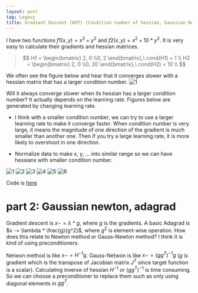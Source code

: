 ```yaml
---
layout: post
tag: Legacy
title: Gradient Descent [WIP] (Condition number of hessian, Gaussian Newton, etc)
---
```


I have two functions $f1(x, y) = x^2 + y^2$ and $f2(x, y) = x^2 + 10 * y^2$. It
is very easy to calculate their gradients and hessian matrices.

>$$
H1 = \begin{bmatrix} 2, 0 \\0, 2 \end{bmatrix},\ cond(H1) = 1 \\
H2 = \begin{bmatrix} 2, 0 \\0, 20 \end{bmatrix},\ cond(H2) = 10 \\
$$

We often see the figure below and hear that it converges slower with a hessian
matrix that has a larger condition number.
![1]({{site.baseurl}}/images/2021-03-31-gradient-descent/5.png)

Will it always converge slower when its hessian has a larger condition number?
It actually depends on the learning rate. Figures below are generated by
changing learning rate.

* I think with a smaller condition number, we can try to use a larger learning
rate to make it converge faster. When condition number is very large, it means
the magnitude of one direction of the gradient is much smaller than another one.
Then if you try a large learning rate, it is more likely to overshoot in one
direction.

* Normalize data to make x, y, ... into similar range so we can have hessians
  with smaller condition number.

![1]({{site.baseurl}}/images/2021-03-31-gradient-descent/1.png)
![2]({{site.baseurl}}/images/2021-03-31-gradient-descent/2.png)
![3]({{site.baseurl}}/images/2021-03-31-gradient-descent/3.png)
![4]({{site.baseurl}}/images/2021-03-31-gradient-descent/4.png)
![5]({{site.baseurl}}/images/2021-03-31-gradient-descent/5.png)
![6]({{site.baseurl}}/images/2021-03-31-gradient-descent/6.png)

Code is [here](https://github.com/xipengwang/RandomHacks/blob/main/gradient_descent/gradient_descent.py)

# part 2: Gaussian newton, adagrad

Gradient descent is $x -= \lambda * g$, where $g$ is the gradients. A basic Adagrad is
$x -= \lambda * \frac{g}{g^2}$, where $g^2$ is element-wise operation. How does
this relate to Newton method or Gauss-Newton method? I think it is kind of
using preconditioners.

Netwon method is like $x -= H^{-1}g$. Gauss-Netwon is like $x -= (gg^T)^{-1}g$ ($g$
is gradient which is the transpose of Jacobian matrix $J^T$ since target
function is a scalar). Calculating inverse of hessian $H^{-1}$ or $(gg^T)^{-1}$
is time consuming. So we can choose a preconditioner to replace them such as
only using diagonal elements in $gg^T$.
